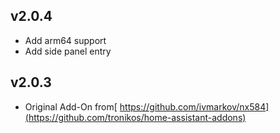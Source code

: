 ## v2.0.4
- Add arm64 support
- Add side panel entry

## v2.0.3
- Original Add-On from[ https://github.com/ivmarkov/nx584](https://github.com/tronikos/home-assistant-addons)
